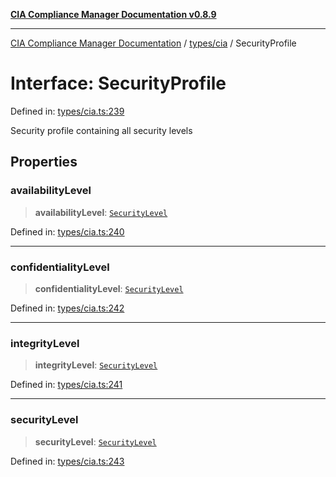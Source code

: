 [**CIA Compliance Manager Documentation v0.8.9**](../../../README.md)

***

[CIA Compliance Manager Documentation](../../../modules.md) / [types/cia](../README.md) / SecurityProfile

# Interface: SecurityProfile

Defined in: [types/cia.ts:239](https://github.com/Hack23/cia-compliance-manager/blob/e1ae27dd41c4ccea8a13cdec993022242a97dce3/src/types/cia.ts#L239)

Security profile containing all security levels

## Properties

### availabilityLevel

> **availabilityLevel**: [`SecurityLevel`](../type-aliases/SecurityLevel.md)

Defined in: [types/cia.ts:240](https://github.com/Hack23/cia-compliance-manager/blob/e1ae27dd41c4ccea8a13cdec993022242a97dce3/src/types/cia.ts#L240)

***

### confidentialityLevel

> **confidentialityLevel**: [`SecurityLevel`](../type-aliases/SecurityLevel.md)

Defined in: [types/cia.ts:242](https://github.com/Hack23/cia-compliance-manager/blob/e1ae27dd41c4ccea8a13cdec993022242a97dce3/src/types/cia.ts#L242)

***

### integrityLevel

> **integrityLevel**: [`SecurityLevel`](../type-aliases/SecurityLevel.md)

Defined in: [types/cia.ts:241](https://github.com/Hack23/cia-compliance-manager/blob/e1ae27dd41c4ccea8a13cdec993022242a97dce3/src/types/cia.ts#L241)

***

### securityLevel

> **securityLevel**: [`SecurityLevel`](../type-aliases/SecurityLevel.md)

Defined in: [types/cia.ts:243](https://github.com/Hack23/cia-compliance-manager/blob/e1ae27dd41c4ccea8a13cdec993022242a97dce3/src/types/cia.ts#L243)
